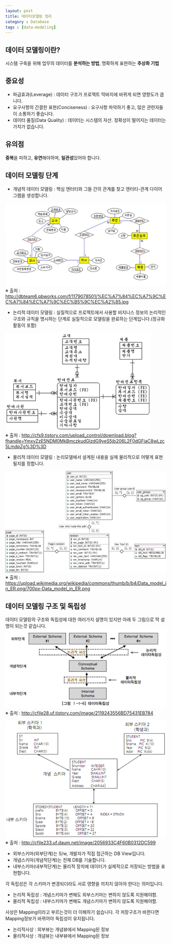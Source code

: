 ```yaml
---
layout: post
title: 데이터모델링 정리
category : Database
tags : [data-modeling]
---
```


데이터 모델링이란?
----
시스템 구축을 위해 업무의 데이터를 **분석하는 방법**, 명확하게 표현하는 **추상화 기법**

중요성
----
- 파급효과(Leverage) : 데이터 구조가 프로젝트 막바지에 바뀌게 되면 영향도가 큽니다.    
- 요구사항의 간결한 표현(Conciseness) : 요구사항 파악하기 좋고, 많은 관련자들이 소통하기 좋습니다.    
- 데이터 품질(Data Quality) : 데이터는 시스템의 자산. 정확성이 떨어지는 데이터는 가치가 없습니다.    

유의점
----
**중복**을 피하고, **유연**해야하며, **일관성**있어야 합니다.

데이터 모델링 단계
----
- 개념적 데이터 모델링 : 핵심 엔터티와 그들 간의 관계를 찾고 엔터티-관계 다이어 그램을 생성합니다.    

![개념적 데이터 모델링](/assets/img/database/database-data-modeling-base/3.jpg)    
※ 출처 : http://dbteam6.pbworks.com/f/1179078501/%EC%A7%84%EC%A7%9C%EC%A7%84%EC%A7%9C%EC%B5%9C%EC%A2%85.jpg

- 논리적 데이터 모델링 : 실질적으로 프로젝트에서 사용할 비지니스 정보의 논리적인 구조와 규칙을 명시하는 단계로 실질적으로 모델링을 완료하는 단계입니다.(정규화 활동이 포함)

![논리적 데이터 모델링](/assets/img/database/database-data-modeling-base/4.gif)    
※ 출처 : http://cfs9.tistory.com/upload_control/download.blog?fhandle=YmxvZzE5NDM0MkBmczkudGlzdG9yeS5jb206L2F0dGFjaC8wLzc5LmdpZg%3D%3D

- 물리적 데이터 모델링 : 논리모델에서 설계된 내용을 실제 물리적으로 어떻게 표현될지를 정합니다.

![물리적 데이터 모델링](/assets/img/database/database-data-modeling-base/5.png)    
※ 출처 : https://upload.wikimedia.org/wikipedia/commons/thumb/b/b4/Data_model_in_ER.png/700px-Data_model_in_ER.png

데이터 모델링 구조 및 독립성
----
데이터 모델링의 구조와 독립성에 대한 여러가지 설명이 있지만 아래 두 그림으로 딱 설명이 되는것 같습니다.    
![데이터모델링 구조](/assets/img/database/database-data-modeling-base/1.jpg)    
※ 출처 : http://cfile28.uf.tistory.com/image/2119243556BD75431EB784    

![데이터모델링 예제](/assets/img/database/database-data-modeling-base/2.png)          
※ 출처 : http://cfile233.uf.daum.net/image/2056933C4F60B0312DC599    

- 외부스키마(외부단계)는 S/w, 개발자가 직접 접근하는 DB View입니다.
- 개념스키마(개념적단계)는 전체 DB를 기술합니다.
- 내부스키마(내부적단계)는 물리적 장치에 데이터가 실제적으로 저장되는 방법을 표현합니다.  

각 독립성은 각 스키마가 변경되더라도 서로 영향을 끼치지 않아야 한다는 의미입니다.

- 논리적 독립성 : 개념스키마가 변해도 외부스키마는 변하지 않도록 지원해야함.   
- 물리적 독립성 : 내부스키마가 변해도 개념스키마가 변하지 않도록 지원해야함.    

사상은 Mapping이라고 부르는것이 더 이해하기 쉽습니다. 각 저장구조가 바뀐다면 Mapping정보가 바뀌어야 독립성이 유지됩니다.    

- 논리적사상 : 외부뷰는 개념뷰에서 Mapping된 정보
- 물리적사상 : 개념뷰는 내부뷰에서 Mapping된 정보
